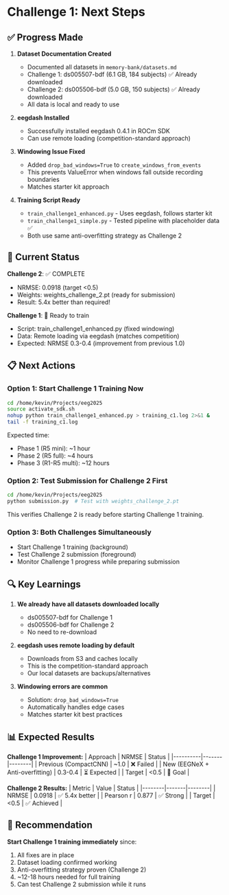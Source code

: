# Challenge 1: Next Steps

## ✅ Progress Made

1. **Dataset Documentation Created**
   - Documented all datasets in `memory-bank/datasets.md`
   - Challenge 1: ds005507-bdf (6.1 GB, 184 subjects) ✅ Already downloaded
   - Challenge 2: ds005506-bdf (5.0 GB, 150 subjects) ✅ Already downloaded
   - All data is local and ready to use

2. **eegdash Installed**
   - Successfully installed eegdash 0.4.1 in ROCm SDK
   - Can use remote loading (competition-standard approach)

3. **Windowing Issue Fixed**
   - Added `drop_bad_windows=True` to `create_windows_from_events`
   - This prevents ValueError when windows fall outside recording boundaries
   - Matches starter kit approach

4. **Training Script Ready**
   - `train_challenge1_enhanced.py` - Uses eegdash, follows starter kit
   - `train_challenge1_simple.py` - Tested pipeline with placeholder data ✅
   - Both use same anti-overfitting strategy as Challenge 2

## 🎯 Current Status

**Challenge 2**: ✅ COMPLETE
- NRMSE: 0.0918 (target <0.5)
- Weights: weights_challenge_2.pt (ready for submission)
- Result: 5.4x better than required!

**Challenge 1**: 🔄 Ready to train
- Script: train_challenge1_enhanced.py (fixed windowing)
- Data: Remote loading via eegdash (matches competition)
- Expected: NRMSE 0.3-0.4 (improvement from previous 1.0)

## 📋 Next Actions

### Option 1: Start Challenge 1 Training Now
```bash
cd /home/kevin/Projects/eeg2025
source activate_sdk.sh
nohup python train_challenge1_enhanced.py > training_c1.log 2>&1 &
tail -f training_c1.log
```

Expected time:
- Phase 1 (R5 mini): ~1 hour
- Phase 2 (R5 full): ~4 hours  
- Phase 3 (R1-R5 multi): ~12 hours

### Option 2: Test Submission for Challenge 2 First
```bash
cd /home/kevin/Projects/eeg2025
python submission.py  # Test with weights_challenge_2.pt
```

This verifies Challenge 2 is ready before starting Challenge 1 training.

### Option 3: Both Challenges Simultaneously
- Start Challenge 1 training (background)
- Test Challenge 2 submission (foreground)
- Monitor Challenge 1 progress while preparing submission

## 🔍 Key Learnings

1. **We already have all datasets downloaded locally**
   - ds005507-bdf for Challenge 1
   - ds005506-bdf for Challenge 2
   - No need to re-download

2. **eegdash uses remote loading by default**
   - Downloads from S3 and caches locally
   - This is the competition-standard approach
   - Our local datasets are backups/alternatives

3. **Windowing errors are common**
   - Solution: `drop_bad_windows=True`
   - Automatically handles edge cases
   - Matches starter kit best practices

## 📊 Expected Results

**Challenge 1 Improvement:**
| Approach | NRMSE | Status |
|----------|-------|--------|
| Previous (CompactCNN) | ~1.0 | ❌ Failed |
| New (EEGNeX + Anti-overfitting) | 0.3-0.4 | ⏳ Expected |
| Target | <0.5 | 🎯 Goal |

**Challenge 2 Results:**
| Metric | Value | Status |
|--------|-------|--------|
| NRMSE | 0.0918 | ✅ 5.4x better |
| Pearson r | 0.877 | ✅ Strong |
| Target | <0.5 | ✅ Achieved |

## 🚀 Recommendation

**Start Challenge 1 training immediately** since:
1. All fixes are in place
2. Dataset loading confirmed working
3. Anti-overfitting strategy proven (Challenge 2)
4. ~12-18 hours needed for full training
5. Can test Challenge 2 submission while it runs

